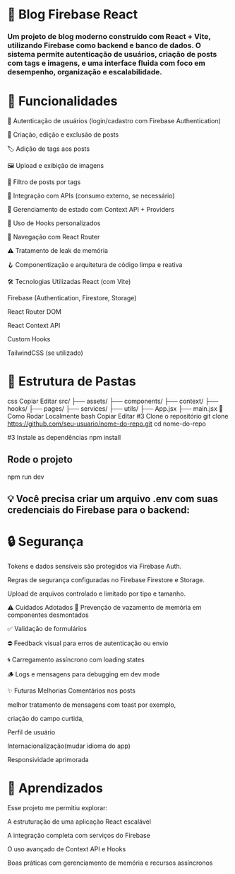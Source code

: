 # 📝 Blog Firebase React
### Um projeto de blog moderno construído com React + Vite, utilizando Firebase como backend e banco de dados. O sistema permite autenticação de usuários, criação de posts com tags e imagens, e uma interface fluida com foco em desempenho, organização e escalabilidade.

# 🚀 Funcionalidades
🔐 Autenticação de usuários (login/cadastro com Firebase Authentication)

📝 Criação, edição e exclusão de posts

🏷️ Adição de tags aos posts

🖼️ Upload e exibição de imagens

📌 Filtro de posts por tags

📡 Integração com APIs (consumo externo, se necessário)

🔄 Gerenciamento de estado com Context API + Providers

🧠 Uso de Hooks personalizados

📍 Navegação com React Router

⚠️ Tratamento de leak de memória

🪝 Componentização e arquitetura de código limpa e reativa

🛠️ Tecnologias Utilizadas
React (com Vite)

Firebase (Authentication, Firestore, Storage)

React Router DOM

React Context API

Custom Hooks

TailwindCSS (se utilizado)

# 📂 Estrutura de Pastas
css
Copiar
Editar
src/
├── assets/
├── components/
├── context/
├── hooks/
├── pages/
├── services/
├── utils/
├── App.jsx
├── main.jsx
🔧 Como Rodar Localmente
bash
Copiar
Editar
#3 Clone o repositório
git clone https://github.com/seu-usuario/nome-do-repo.git
cd nome-do-repo

#3 Instale as dependências
npm install

## Rode o projeto
npm run dev

## 💡 Você precisa criar um arquivo .env com suas credenciais do Firebase para o backend:

# 🔒 Segurança
Tokens e dados sensíveis são protegidos via Firebase Auth.

Regras de segurança configuradas no Firebase Firestore e Storage.

Upload de arquivos controlado e limitado por tipo e tamanho.

⚠️ Cuidados Adotados
🧼 Prevenção de vazamento de memória em componentes desmontados

✅ Validação de formulários

⛔ Feedback visual para erros de autenticação ou envio

🌀 Carregamento assíncrono com loading states

🪵 Logs e mensagens para debugging em dev mode


✨ Futuras Melhorias
Comentários nos posts 

melhor tratamento de mensagens com toast por exemplo, 

criação do campo curtida, 

Perfil de usuário

Internacionalização(mudar idioma do app)

Responsividade aprimorada

# 🧠 Aprendizados
Esse projeto me permitiu explorar:

A estruturação de uma aplicação React escalável

A integração completa com serviços do Firebase

O uso avançado de Context API e Hooks

Boas práticas com gerenciamento de memória e recursos assíncronos
